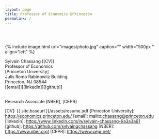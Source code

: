 ```yaml
---
layout: page
title: Professor of Economics @Princeton
permalink: /
---
```

<br> <br>

{% include image.html url="images/photo.jpg" caption="" width="500px
" align="left" %}


Sylvain Chassang [[CV]]<br />
Professor of Economics <br />
[Princeton University] <br />
Julis Romo Rabinowitz Building<br /> 
Princeton, NJ 08544<br />
[[email]][[linkedin]][[github]] <br /> <br />

Research Associate [NBER], [CEPR] <br />



[CV]: {{ site.baseurl }}/assets/resume.pdf
[Princeton University]: https://economics.princeton.edu/
[email]: mailto:chassang@princeton.edu
[linkedin]: https://www.linkedin.com/in/sylvain-chassang-9a3a3a91
[github]: https://github.com/sylvaingchassang
[NBER]: https://www.nber.org/
[CEPR]: https://www.cepr.net/
